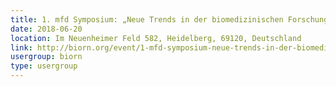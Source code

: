 ```yaml
---
title: 1. mfd Symposium: „Neue Trends in der biomedizinischen Forschung“
date: 2018-06-20
location: Im Neuenheimer Feld 582, Heidelberg, 69120, Deutschland
link: http://biorn.org/event/1-mfd-symposium-neue-trends-in-der-biomedizinischen-forschung/
usergroup: biorn
type: usergroup
---
```

